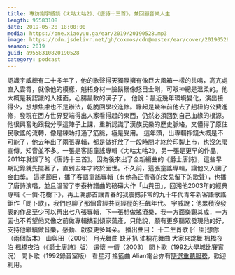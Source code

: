 ```yaml
---
title: 專訪謝宇威談《ㄤ咕ㄤ咕2》、《唐詩十三首》，兼回顧音樂人生
length: 95583108
date: 2019-05-28 18:00:00
media: https://one.xiaoyuu.ga/ear/2019/20190528.mp3
image: https://cdn.jsdelivr.net/gh/coxmos/cdn@master/ear/cover/20190528.jpeg
season: 2019
guid: a9558310820190528
category: podcast
---
```


認識宇威總有二十多年了，他的歌聲得天獨厚擁有像巨大風箱一樣的共鳴，高亢處直入雲霄，就像他的模樣，魁梧身材一臉鬍鬚像怒目金剛，可眼神總是溫柔的。他大概是我認識的人裡面，心腸最軟的漢子了。
他說：最近幾年環境變化，演出接得少，想想焦慮也不是辦法，乾脆回學校進修。緣起是幾年前他去了趟紐約公費進修，發現在西方世界要端得出人家看得起的東西，仍然必須回到自己血緣的根源。他很興奮地跟我分享這陣子上課，重新認識了漢族民樂的歷史脈絡，又懂得了原住民歌謠的流轉，像是練功打通了筋脈，極是受用。
這年頭，出專輯掙錢大概是不可能了，他去年出了兩張專輯，都是做好放了一段時間才終於印製上市，也沒怎麼宣傳，知音並不多。一張是客語童謠專輯《ㄤ咕ㄤ咕2》，另一張是更早的作品，2011年就錄了的《唐詩十三首》。因為後來出了全新編曲的《爵士唐詩》，這些早期記錄就先擺著了，直到去年才終於面世。不久前，這張童謠專輯，讓他又入圍了金曲獎。
這期節目，播了客語童謠專輯（有他為正青春的女兒留下的歌聲），也播了唐詩演唱，並且溫習了李泰祥譜曲的磅礡大作「山與田」，回溯他2003年的經典專輯《一儕‧花樹下》，再上溯那首讓青春的我震撼非常的九十年代青年新客語歌謠鉅作「問卜歌」，我們也聊了那個曾經共同經歷的狂飆年代。
宇威說：他累積沒發表的作品至少可以再出七八張專輯，下一張想做搖滾樂，我一方面樂觀其成，一方面也不希望他又像之前做專輯搞到傾家蕩產，只能說，願有更多聽眾發現他的好，支持他繼續做音樂，感動、啟發更多耳朵。
播出曲目：
十二生肖歌
[亻厓]想你（兩個版本）
山與田（2006）
月光舞曲
缺牙扒
油桐花舞曲
大家來跳舞
楓橋夜泊
楓橋夜泊（《爵士唐詩》版）
遣懷
一儕（2003）
問卜歌（1992大學城比賽實況）
問卜歌（1992錄音室版）
看星河
搖籃曲
Alian電台亦有<a href="http://alian963.ipcf.org.tw/programs_view.php">隨選重聽服務</a>，歡迎利用。

